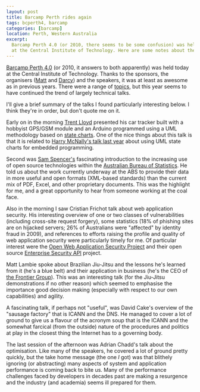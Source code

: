 ```yaml
---
layout: post
title: Barcamp Perth rides again
tags: bcperth4, barcamp
categories: [barcamp]
location: Perth, Western Australia
excerpt: 
  Barcamp Perth 4.0 (or 2010, there seems to be some confusion) was held today
  at the Central Institute of Technology. Here are some notes about the day.
---
```


[Barcamp Perth 4.0][bcperth] (or 2010, it answers to both apparently) was held
today at the Central Institute of Technology. Thanks to the sponsors, the
organisers ([Matt][mattman] and [Darcy][sutto]) and the speakers, it was at
least as awesome as in previous years. There were a range of [topics][talks],
but this year seems to have continued the trend of largely technical talks.

[bcperth]: http://barcampperth.org/
[mattman]: http://twitter.com/mattman
[sutto]: http://twitter.com/Sutto
[talks]: http://barcampperth.org/talks

I'll give a brief summary of the talks I found particularly interesting below.
I think they're in order, but don't quote me on it.

Early on in the morning [Trent Lloyd][lathiat] presented his car tracker built
with a hobbyist GPS/GSM module and an Arduino programmed using a UML
methodology based on [state charts][uml-sc]. One of the nice things about this
talk is that it is related to [Harry McNally's talk last year][harry] about
using UML state charts for embedded programming.

[lathiat]: http://lathiat.net/
[uml-sc]: http://en.wikipedia.org/wiki/UML_state_chart
[harry]: /2009/statecharts-and-numbats/

Second was [Sam Spencer's][sam] fascinating introduction to the increasing use
of open source technologies within the [Australian Bureau of Statistics][abs].
He told us about the work currently underway at the ABS to provide their data
in more useful and open formats (XML-based standards) than the current mix of
PDF, Excel, and other proprietary documents. This was the highlight for me,
and a great opportunity to hear from someone working at the coal face.

[sam]: http://www.kidstrythisathome.com/
[abs]: http://abs.gov.au/

Also in the morning I saw Cristian Frichot talk about web application
security. His interesting overview of one or two classes of vulnerabilities
(including cross-site request forgery), some statistics (18% of phishing sites
are on hijacked servers; 26% of Australians were "affected" by identity fraud
in 2009), and references to efforts raising the profile and quality of web
application security were particularly timely for me. Of particular interest
were the [Open Web Application Security Project][owasp] and their open source
[Enterprise Security API][esapi] project.

[owasp]: http://www.owasp.org/
[esapi]: http://www.owasp.org/index.php/ESAPI

Matt Lambie spoke about Brazilian Jiu-Jitsu and the lessons he's learned from
it (he's a blue belt) and their application in business (he's the CEO of [the
Frontier Group][frontier]). This was an interesting talk (for the Jiu-Jitsu
demonstrations if no other reason) which seemed to emphasise the importance
good decision making (especially with respect to our own capabilities) and
agility.

[frontier]: http://thefrontiergroup.com.au/

A fascinating talk, if perhaps not "useful", was David Cake's overview of the
"sausage factory" that is ICANN and the DNS. He managed to cover a lot of
ground to give us a flavour of the acronym soup that is the ICANN and the
somewhat farcical (from the outside) nature of the procedures and politics at
play in the closest thing the Internet has to a governing body.

The last session of the afternoon was Adrian Chadd's talk about the
optimisation. Like many of the speakers, he covered a lot of ground pretty
quickly, but the take home message (the one *I* got) was that blithely
ignoring (or abstracting) many aspects of system and application performance
is coming back to bite us. Many of the performance challenges faced by
developers in decades past are making a resurgence and the industry (and
academia) seems ill prepared for them.
